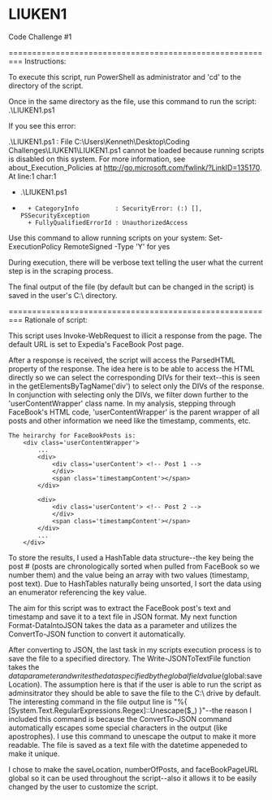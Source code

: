 # LIUKEN1
Code Challenge #1

=========================================================
Instructions:

To execute this script, run PowerShell as administrator and 'cd' to the directory of the script.

Once in the same directory as the file, use this command to run the script:
.\LIUKEN1.ps1

If you see this error:

.\LIUKEN1.ps1 : File C:\Users\Kenneth\Desktop\Coding Challenges\LIUKEN1\LIUKEN1.ps1 cannot be loaded because running
scripts is disabled on this system. For more information, see about_Execution_Policies at
http://go.microsoft.com/fwlink/?LinkID=135170.
At line:1 char:1
+ .\LIUKEN1.ps1
+ ~~~~~~~~~~~~~
    + CategoryInfo          : SecurityError: (:) [], PSSecurityException
    + FullyQualifiedErrorId : UnauthorizedAccess

Use this command to allow running scripts on your system:
Set-ExecutionPolicy RemoteSigned
-Type 'Y' for yes

During execution, there will be verbose text telling the user what the current step is in the scraping process.

The final output of the file (by default but can be changed in the script) is saved in the user's C:\ directory.

=========================================================
Rationale of script:

This script uses Invoke-WebRequest to illicit a response from the page. The default URL is set to Expedia's FaceBook Post page.

After a response is received, the script will access the ParsedHTML property of the response. The idea here is to be able to access the HTML directly so we can select the corresponding DIVs for their text--this is seen in the getElementsByTagName('div') to select only the DIVs of the response. In conjunction with selecting only the DIVs, we filter down further to the 'userContentWrapper' class name. In my analysis, stepping through FaceBook's HTML code, 'userContentWrapper' is the parent wrapper of all posts and other information we need like the timestamp, comments, etc.

    The heirarchy for FaceBookPosts is:
        <div class='userContentWrapper'>
            ...
            <div>
                <div class='userContent'> <!-- Post 1 -->
                </div>
                <span class='timestampContent'></span>
            </div>
            
            <div>
                <div class='userContent'> <!-- Post 2 -->
                </div>
                <span class='timestampContent'></span>
            </div>
            ...
        </div>

To store the results, I used a HashTable data structure--the key being the post # (posts are chronologically sorted when pulled from FaceBook so we number them) and the value being an array with two values (timestamp, post text). Due to HashTables naturally being unsorted, I sort the data using an enumerator referencing the key value.

The aim for this script was to extract the FaceBook post's text and timestamp and save it to a text file in JSON format. My next function Format-DataIntoJSON takes the data as a parameter and utilizes the ConvertTo-JSON function to convert it automatically.

After converting to JSON, the last task in my scripts execution process is to save the file to a specified directory. The Write-JSONToTextFile function takes the $data parameter and writes the data specified by the global field value ($global:saveLocation).
The assumption here is that if the user is able to run the script as adminsitrator they should be able to save the file to the C:\ drive by default. The interesting command in the file output line is "%{ [System.Text.RegularExpressions.Regex]::Unescape($_) }"--the reason I included this command is because the ConvertTo-JSON command automatically escapes some special characters in the output (like apostrophes). I use this command to unescape the output to make it more readable. The file is saved as a text file with the datetime appeneded to make it unique.

I chose to make the saveLocation, numberOfPosts, and faceBookPageURL global so it can be used throughout the script--also it allows it to be easily changed by the user to customize the script.